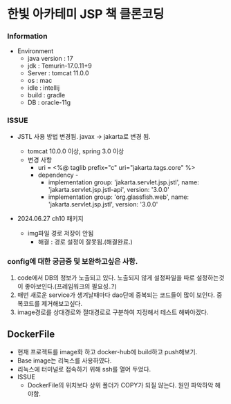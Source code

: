 # 한빛 아카테미 JSP 책 클론코딩

### Information
* Environment
  * java version : 17
  * jdk : Temurin-17.0.11+9
  * Server : tomcat 11.0.0
  * os : mac
  * idle : intellij 
  * build : gradle 
  * DB : oracle-11g

### ISSUE
* JSTL 사용 방법 변경됨. javax -> jakarta로 변경 됨.
  * tomcat 10.0.0 이상, spring 3.0 이상 
  * 변경 사항
    * uri = <%@ taglib prefix="c" uri="jakarta.tags.core" %>
    * dependency -   
      * implementation group: 'jakarta.servlet.jsp.jstl', name: 'jakarta.servlet.jsp.jstl-api', version: '3.0.0' 
      * implementation group: 'org.glassfish.web', name: 'jakarta.servlet.jsp.jstl', version: '3.0.0'

* 2024.06.27 ch10 패키지
  * img파일 경로 저장이 안됨
    * 해결 : 경로 설정이 잘못됨.(해결완료.)


### config에 대한 궁금증 및 보완하고싶은 사항.
  1. code에서 DB의 정보가 노출되고 있다. 노출되지 않게 설정파일을 따로 설정하는것이 좋아보인다.(프레임워크의 필요성..?)
  2. 매번 새로운 service가 생겨날때마다 dao단에 중복되는 코드들이 많이 보인다. 중복코드를 제거해보고싶다.
  3. image경로를 상대경로와 절대경로로 구분하여 지정해서 테스트 해봐야겠다.


## DockerFile
  * 현재 프로젝트를 image화 하고 docker-hub에 build하고 push해보기.
  * Base image는 리눅스를 사용하였다. 
  * 리눅스에 터미널로 접속하기 위해 ssh를 열어 두었다. 
  * ISSUE
    * DockerFile의 위치보다 상위 폴더가 COPY가 되질 않는다. 원인 파악하악 해야함.